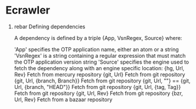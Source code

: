 Ecrawler
======================================
1. rebar Defining dependencies

	A dependency is defined by a triple {App, VsnRegex, Source} where:
	
	'App' specifies the OTP application name, either an atom or a string
	'VsnRegex' is a string containing a regular expression that must match the OTP application version string
	'Source' specifies the engine used to fetch the dependency along with an engine specific location:
	{hg, Url, Rev} Fetch from mercury repository
	{git, Url} Fetch from git repository
	{git, Url, {branch, Branch}} Fetch from git repository
	{git, Url, ""} == {git, Url, {branch, "HEAD"}} Fetch from git repository
	{git, Url, {tag, Tag}} Fetch from git repository
	{git, Url, Rev} Fetch from git repository
	{bzr, Url, Rev} Fetch from a bazaar repository
	
